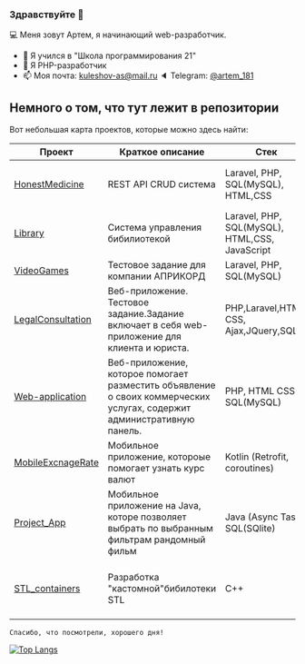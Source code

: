 ### Здравствуйте 👋
💻 Меня зовут Артем, я начинающий web-разработчик.
- 🔭 Я учился в "Школа программирования 21"
- 💼 Я PHP-разработчик
- 📫 Моя почта: kuleshov-as@mail.ru
🔈 Telegram: [@artem_181](https://t.me/artem_181)
## Немного о том, что тут лежит в репозитории

Вот небольшая карта проектов, которые можно здесь найти:

Проект | Краткое описание | Стек | Комментарий
--------|-----------------|------|-------
[HonestMedicine](https://github.com/levifeyd/HonestMedicine) | REST API CRUD система | Laravel, PHP, SQL(MySQL), HTML,CSS| REST API CRUD для компонентов "Items"с web-интерфейсом(Bootstrap).Подробное описание в Readme файле.
[Library](https://github.com/levifeyd/Library) | Система управления бибилиотекой| Laravel, PHP, SQL(MySQL), HTML,CSS, JavaScript| Система управления бибилиотекой. CRUD для книг, категорий книг, сотрудников.Подробное описание в Readme файле.
[VideoGames](https://github.com/levifeyd/VideoGames) | Тестовое задание для компании АПРИКОРД| Laravel, PHP, SQL(MySQL)| Реализация API сервиса на Laravel
[LegalConsultation](https://github.com/levifeyd/LegalConsultation) |Веб-приложение. Тестовое задание.Задание включает в себя web-приложение для клиента и юриста.| PHP,Laravel,HTML, CSS, Ajax,JQuery,SQL |Подробное описание в Readme.md файле.
[Web-application](https://github.com/levifeyd/Web-application) | Веб-приложение, которое помогает разместить объявление о своих коммерческих услугах, содержит административную панель. | PHP, HTML CSS, SQL(MySQL)| Использовался локальный сервер OpenServer. Подробное описание и скриншоты приложения в Readme.md файле.
[MobileExcnageRate](https://github.com/levifeyd/MobileExcnageRate) | Мобильное приложение, котороые помогает узнать курс валют | Kotlin (Retrofit, coroutines) | Прилоежние подключается к API "Приват Банк", делает запрос на получение данных о курсе валют
[Project_App](https://github.com/levifeyd/Project_App) |Мобильное приложение на Java, которе позволяет выбрать по выбранным фильтрам рандомный фильм| Java (Async Task), SQL(SQlite) | Приложение подключается к API "Кинопоиск" и деалет запрос для получения данных о рандомном фильме по выбранным фильтрам.
[STL_containers](https://github.com/levifeyd/containers) | Разработка "кастомной"бибилотеки STL | С++ | Учебный проект для изуение алгоритмов и структур данных, реализация структур данных Stack(стэк), Queue(очередь), List, Map, Set, MultiSet,Vector.

`Спасибо, что посмотрели, хорошего дня!`


[![Top Langs](https://github-readme-stats.vercel.app/api/top-langs/?username=levifeyd)](https://github.com/anuraghazra/github-readme-stats)



<!--
**levifeyd/levifeyd** is a ✨ _special_ ✨ repository because its `README.md` (this file) appears on your GitHub profile.
